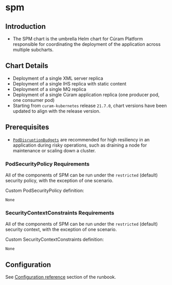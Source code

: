 # spm

## Introduction

* The SPM chart is the umbrella Helm chart for Cúram Platform responsible for coordinating the deployment of the application across multiple subcharts.

## Chart Details

* Deployment of a single XML server replica
* Deployment of a single IHS replica with static content
* Deployment of a single MQ replica
* Deployment of a single Cúram application replica (one producer pod, one consumer pod)
* Starting from `curam-kubernetes` release `21.7.0`, chart versions have been updated to align with the release version.

## Prerequisites

* [`PodDisruptionBudgets`](https://kubernetes.io/docs/tasks/run-application/configure-pdb/) are recommended for high resiliency in an application during risky operations, such as draining a node for maintenance or scaling down a cluster.

### PodSecurityPolicy Requirements

All of the components of SPM can be run under the `restricted` (default) security policy, with the exception of one scenario.

Custom PodSecurityPolicy definition:

```
None
```

### SecurityContextConstraints Requirements

All of the components of SPM can be run under the `restricted` (default) security context, with the exception of one scenario.

Custom SecurityContextConstraints definition:

```
None
```

## Configuration

See [Configuration reference](https://merative.github.io/curam-kubernetes/deployment/config-reference) section of the runbook.
